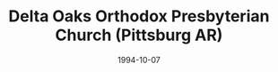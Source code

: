 ---
date: &id001 1994-10-07
end_date: null
location:
  address: 1251 California Avenue
  city: Pittsburg
  state: AR
minister:
- end: 1994-10-07
  name: Martin Ban
  start: 1989-01-01
  type: Evangelist
- end: 2000-01-01
  name: Martin Ban
  start: 1994-10-07
  type: Pastor
- end: null
  name: Michael Dengerink
  start: 2002-01-01
  type: Pastor
ministers:
- Martin Ban
- Martin Ban
- Michael Dengerink
name: Delta Oaks Orthodox Presbyterian Church
names:
- end: null
  name: Delta Oaks Orthodox Presbyterian Church
  start: 1994-10-07
origination_date: *id001
raw_data: "AR Pittsburg\nDelta Oaks Orthodox Presbyterian Church  (October 7, 1994\u2013\
  \ )\n1251 California Avenue #700\nEvangelist: Martin Ban, 1989\u201394\nPastors:\
  \ Martin Ban, 1994\u20132000\nMichael Dengerink, 2002"
received_from: null
states:
- AR
status:
  active: true
  end_date: null
  reason: null
  received_from: null
  withdrawal_to: null
title: Delta Oaks Orthodox Presbyterian Church (Pittsburg AR)
year_established:
- 1994

---